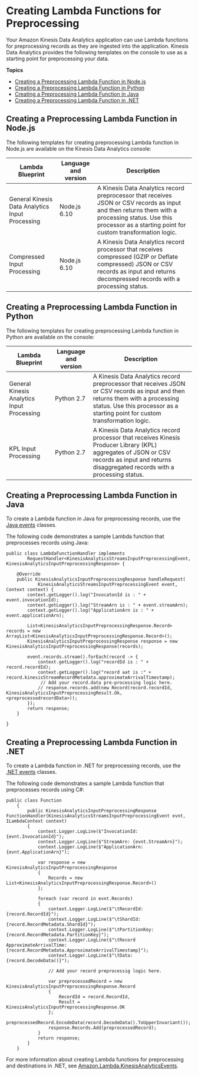 # Creating Lambda Functions for Preprocessing<a name="lambda-preprocessing-functions"></a>

Your Amazon Kinesis Data Analytics application can use Lambda functions for preprocessing records as they are ingested into the application\. Kinesis Data Analytics provides the following templates on the console to use as a starting point for preprocessing your data\.

**Topics**
+ [Creating a Preprocessing Lambda Function in Node\.js](#lambda-preprocessing-functions-nodejs)
+ [Creating a Preprocessing Lambda Function in Python](#lambda-preprocessing-functions-Python)
+ [Creating a Preprocessing Lambda Function in Java](#lambda-preprocessing-functions-java)
+ [Creating a Preprocessing Lambda Function in \.NET](#lambda-preprocessing-functions-net)

## Creating a Preprocessing Lambda Function in Node\.js<a name="lambda-preprocessing-functions-nodejs"></a>

The following templates for creating preprocessing Lambda function in Node\.js are available on the Kinesis Data Analytics console:


| Lambda Blueprint | Language and version | Description | 
| --- | --- | --- | 
| General Kinesis Data Analytics Input Processing  | Node\.js 6\.10 |  A Kinesis Data Analytics record preprocessor that receives JSON or CSV records as input and then returns them with a processing status\. Use this processor as a starting point for custom transformation logic\.  | 
| Compressed Input Processing | Node\.js 6\.10 | A Kinesis Data Analytics record processor that receives compressed \(GZIP or Deflate compressed\) JSON or CSV records as input and returns decompressed records with a processing status\. | 

## Creating a Preprocessing Lambda Function in Python<a name="lambda-preprocessing-functions-Python"></a>

The following templates for creating preprocessing Lambda function in Python are available on the console:


| Lambda Blueprint | Language and version | Description | 
| --- | --- | --- | 
| General Kinesis Analytics Input Processing  | Python 2\.7 |  A Kinesis Data Analytics record preprocessor that receives JSON or CSV records as input and then returns them with a processing status\. Use this processor as a starting point for custom transformation logic\.  | 
| KPL Input Processing | Python 2\.7 | A Kinesis Data Analytics record processor that receives Kinesis Producer Library \(KPL\) aggregates of JSON or CSV records as input and returns disaggregated records with a processing status\.  | 

## Creating a Preprocessing Lambda Function in Java<a name="lambda-preprocessing-functions-java"></a>

To create a Lambda function in Java for preprocessing records, use the [Java events](https://github.com/aws/aws-lambda-java-libs/tree/master/aws-lambda-java-events/src/main/java/com/amazonaws/services/lambda/runtime/events) classes\.

The following code demonstrates a sample Lambda function that preprocesses records using Java:

```
public class LambdaFunctionHandler implements
        RequestHandler<KinesisAnalyticsStreamsInputPreprocessingEvent, KinesisAnalyticsInputPreprocessingResponse> {

    @Override
    public KinesisAnalyticsInputPreprocessingResponse handleRequest(
            KinesisAnalyticsStreamsInputPreprocessingEvent event, Context context) {
        context.getLogger().log("InvocatonId is : " + event.invocationId);
        context.getLogger().log("StreamArn is : " + event.streamArn);
        context.getLogger().log("ApplicationArn is : " + event.applicationArn);

        List<KinesisAnalyticsInputPreprocessingResponse.Record> records = new ArrayList<KinesisAnalyticsInputPreprocessingResponse.Record>();
        KinesisAnalyticsInputPreprocessingResponse response = new KinesisAnalyticsInputPreprocessingResponse(records);

        event.records.stream().forEach(record -> {
            context.getLogger().log("recordId is : " + record.recordId);
            context.getLogger().log("record aat is :" + record.kinesisStreamRecordMetadata.approximateArrivalTimestamp);
             // Add your record.data pre-processing logic here.                               
            // response.records.add(new Record(record.recordId, KinesisAnalyticsInputPreprocessingResult.Ok, <preprocessedrecordData>));
        });
        return response;
    }

}
```

## Creating a Preprocessing Lambda Function in \.NET<a name="lambda-preprocessing-functions-net"></a>

To create a Lambda function in \.NET for preprocessing records, use the [\.NET events](https://github.com/aws/aws-lambda-dotnet/tree/master/Libraries/src/Amazon.Lambda.KinesisAnalyticsEvents) classes\.

The following code demonstrates a sample Lambda function that preprocesses records using C\#:

```
public class Function
    {
        public KinesisAnalyticsInputPreprocessingResponse FunctionHandler(KinesisAnalyticsStreamsInputPreprocessingEvent evnt, ILambdaContext context)
        {
            context.Logger.LogLine($"InvocationId: {evnt.InvocationId}");
            context.Logger.LogLine($"StreamArn: {evnt.StreamArn}");
            context.Logger.LogLine($"ApplicationArn: {evnt.ApplicationArn}");

            var response = new KinesisAnalyticsInputPreprocessingResponse
            {
                Records = new List<KinesisAnalyticsInputPreprocessingResponse.Record>()
            };

            foreach (var record in evnt.Records)
            {
                context.Logger.LogLine($"\tRecordId: {record.RecordId}");
                context.Logger.LogLine($"\tShardId: {record.RecordMetadata.ShardId}");
                context.Logger.LogLine($"\tPartitionKey: {record.RecordMetadata.PartitionKey}");
                context.Logger.LogLine($"\tRecord ApproximateArrivalTime: {record.RecordMetadata.ApproximateArrivalTimestamp}");
                context.Logger.LogLine($"\tData: {record.DecodeData()}");

                // Add your record preprocessig logic here.

                var preprocessedRecord = new KinesisAnalyticsInputPreprocessingResponse.Record
                {
                    RecordId = record.RecordId,
                    Result = KinesisAnalyticsInputPreprocessingResponse.OK
                };
                preprocessedRecord.EncodeData(record.DecodeData().ToUpperInvariant());
                response.Records.Add(preprocessedRecord);
            }
            return response;
        }
    }
```

For more information about creating Lambda functions for preprocessing and destinations in \.NET, see [Amazon\.Lambda\.KinesisAnalyticsEvents](https://github.com/aws/aws-lambda-dotnet/tree/master/Libraries/src/Amazon.Lambda.KinesisAnalyticsEvents)\.